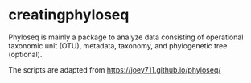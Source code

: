 # creatingphyloseq
Phyloseq is mainly a package to analyze data consisting of operational taxonomic unit (OTU), metadata, taxonomy, and phylogenetic tree (optional).

The scripts are adapted from https://joey711.github.io/phyloseq/
